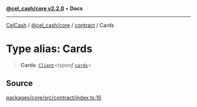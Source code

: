 [**@cel_cash/core v2.2.0**](../../README.md) • **Docs**

***

[CelCash](../../../../packages.md) / [@cel\_cash/core](../../README.md) / [contract](../README.md) / Cards

# Type alias: Cards

> **Cards**: [`Client`](../../types/type-aliases/Client.md)\<*typeof* [`cards`](../variables/cards.md)\>

## Source

[packages/core/src/contract/index.ts:16](https://github.com/Pyxlab/celcash/blob/b57c7034bd65dcd5b083f272f9cfe6cc4ff73f7b/packages/core/src/contract/index.ts#L16)
